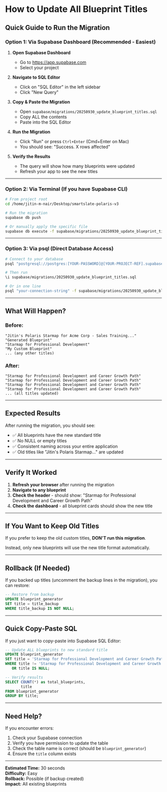 # How to Update All Blueprint Titles

## Quick Guide to Run the Migration

### Option 1: Via Supabase Dashboard (Recommended - Easiest)

1. **Open Supabase Dashboard**
   - Go to https://app.supabase.com
   - Select your project

2. **Navigate to SQL Editor**
   - Click on "SQL Editor" in the left sidebar
   - Click "New Query"

3. **Copy & Paste the Migration**
   - Open `supabase/migrations/20250930_update_blueprint_titles.sql`
   - Copy ALL the contents
   - Paste into the SQL Editor

4. **Run the Migration**
   - Click "Run" or press `Ctrl+Enter` (Cmd+Enter on Mac)
   - You should see: "Success. X rows affected"

5. **Verify the Results**
   - The query will show how many blueprints were updated
   - Refresh your app to see the new titles

---

### Option 2: Via Terminal (If you have Supabase CLI)

```bash
# From project root
cd /home/jitin-m-nair/Desktop/smartslate-polaris-v3

# Run the migration
supabase db push

# Or manually apply the specific file
supabase db execute -f supabase/migrations/20250930_update_blueprint_titles.sql
```

---

### Option 3: Via psql (Direct Database Access)

```bash
# Connect to your database
psql "postgresql://postgres:[YOUR-PASSWORD]@[YOUR-PROJECT-REF].supabase.co:5432/postgres"

# Then run
\i supabase/migrations/20250930_update_blueprint_titles.sql

# Or in one line
psql "your-connection-string" -f supabase/migrations/20250930_update_blueprint_titles.sql
```

---

## What Will Happen?

### Before:
```
"Jitin's Polaris Starmap for Acme Corp - Sales Training..."
"Generated Blueprint"
"Starmap for Professional Development"
"My Custom Blueprint"
... (any other titles)
```

### After:
```
"Starmap for Professional Development and Career Growth Path"
"Starmap for Professional Development and Career Growth Path"
"Starmap for Professional Development and Career Growth Path"
"Starmap for Professional Development and Career Growth Path"
... (all titles updated)
```

---

## Expected Results

After running the migration, you should see:
- ✅ All blueprints have the new standard title
- ✅ No NULL or empty titles
- ✅ Consistent naming across your entire application
- ✅ Old titles like "Jitin's Polaris Starmap..." are updated

---

## Verify It Worked

1. **Refresh your browser** after running the migration
2. **Navigate to any blueprint** 
3. **Check the header** - should show: "Starmap for Professional Development and Career Growth Path"
4. **Check the dashboard** - all blueprint cards should show the new title

---

## If You Want to Keep Old Titles

If you prefer to keep the old custom titles, **DON'T run this migration**. 

Instead, only new blueprints will use the new title format automatically.

---

## Rollback (If Needed)

If you backed up titles (uncomment the backup lines in the migration), you can restore:

```sql
-- Restore from backup
UPDATE blueprint_generator
SET title = title_backup
WHERE title_backup IS NOT NULL;
```

---

## Quick Copy-Paste SQL

If you just want to copy-paste into Supabase SQL Editor:

```sql
-- Update ALL blueprints to new standard title
UPDATE blueprint_generator
SET title = 'Starmap for Professional Development and Career Growth Path'
WHERE title != 'Starmap for Professional Development and Career Growth Path' 
   OR title IS NULL;

-- Verify results
SELECT COUNT(*) as total_blueprints, 
       title
FROM blueprint_generator
GROUP BY title;
```

---

## Need Help?

If you encounter errors:
1. Check your Supabase connection
2. Verify you have permission to update the table
3. Check the table name is correct (should be `blueprint_generator`)
4. Ensure the `title` column exists

---

**Estimated Time:** 30 seconds  
**Difficulty:** Easy  
**Rollback:** Possible (if backup created)  
**Impact:** All existing blueprints
